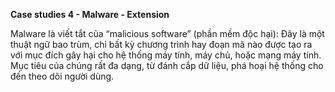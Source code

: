 **Case studies 4 - Malware - Extension**

Malware là viết tắt của “malicious software” (phần mềm độc hại): Đây là một thuật ngữ bao trùm, chỉ bất kỳ chương trình hay đoạn mã nào được tạo ra với mục đích gây hại cho hệ thống máy tính, máy chủ, hoặc mạng máy tính. Mục tiêu của chúng rất đa dạng, từ đánh cắp dữ liệu, phá hoại hệ thống cho đến theo dõi người dùng.